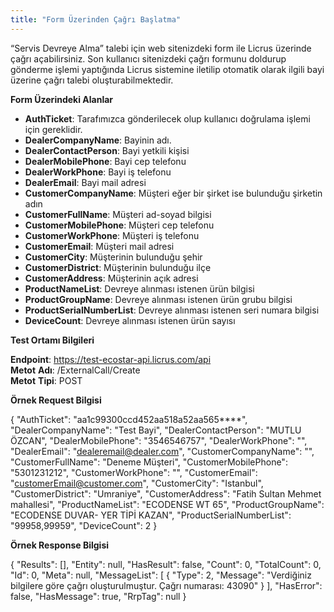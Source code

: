 ```yaml
---
title: "Form Üzerinden Çağrı Başlatma"
---
```


“Servis Devreye Alma” talebi için web sitenizdeki form ile Licrus üzerinde çağrı açabilirsiniz. Son kullanıcı sitenizdeki çağrı formunu doldurup gönderme işlemi yaptığında Licrus sistemine iletilip otomatik olarak ilgili bayi üzerine çağrı talebi oluşturabilmektedir.

**Form Üzerindeki Alanlar**

*   **AuthTicket**: Tarafımızca gönderilecek olup kullanıcı doğrulama işlemi için gereklidir.
*   **DealerCompanyName**: Bayinin adı.
*   **DealerContactPerson**: Bayi yetkili kişisi
*   **DealerMobilePhone**: Bayi cep telefonu
*   **DealerWorkPhone**: Bayi iş telefonu
*   **DealerEmail**: Bayi mail adresi
*   **CustomerCompanyName**: Müşteri eğer bir şirket ise bulunduğu şirketin adın
*   **CustomerFullName**: Müşteri ad-soyad bilgisi
*   **CustomerMobilePhone**: Müşteri cep telefonu
*   **CustomerWorkPhone**: Müşteri iş telefonu
*   **CustomerEmail**: Müşteri mail adresi
*   **CustomerCity**: Müşterinin bulunduğu şehir
*   **CustomerDistrict**: Müşterinin bulunduğu ilçe
*   **CustomerAddress**: Müşterinin açık adresi
*   **ProductNameList**: Devreye alınması istenen ürün bilgisi
*   **ProductGroupName**: Devreye alınması istenen ürün grubu bilgisi
*   **ProductSerialNumberList**: Devreye alınması istenen seri numara bilgisi
*   **DeviceCount**: Devreye alınması istenen ürün sayısı

**Test Ortamı Bilgileri**

**Endpoint**: https://test-ecostar-api.licrus.com/api  
**Metot** **Adı**: /ExternalCall/Create  
**Metot** **Tipi**: POST

**Örnek Request Bilgisi**

&#123;
    "AuthTicket": "aa1c99300ccd452aa518a52aa565\*\*\*\*",
    "DealerCompanyName": "Test Bayi",
    "DealerContactPerson": "MUTLU ÖZCAN",
    "DealerMobilePhone": "3546546757",
    "DealerWorkPhone": "",
    "DealerEmail": "dealeremail@dealer.com",
    "CustomerCompanyName": "",
    "CustomerFullName": "Deneme Müşteri",
    "CustomerMobilePhone": "5301231212",
    "CustomerWorkPhone": "",
    "CustomerEmail": "customerEmail@customer.com",
    "CustomerCity": "Istanbul",
    "CustomerDistrict": "Umraniye",
    "CustomerAddress": "Fatih Sultan Mehmet mahallesi",
    "ProductNameList": "ECODENSE WT 65",
    "ProductGroupName": "ECODENSE DUVAR- YER TİPİ KAZAN",
    "ProductSerialNumberList": "99958,99959",
    "DeviceCount": 2
&#125;

**Örnek Response Bilgisi**

&#123;
    "Results": \[\],
    "Entity": null,
    "HasResult": false,
    "Count": 0,
    "TotalCount": 0,
    "Id": 0,
    "Meta": null,
    "MessageList": \[
        &#123;
            "Type": 2,
            "Message": "Verdiğiniz bilgilere göre çağrı oluşturulmuştur. Çağrı numarası: 43090"
        &#125;
    \],
    "HasError": false,
    "HasMessage": true,
    "RrpTag": null
&#125;
